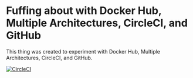 # Fuffing about with Docker Hub, Multiple Architectures, CircleCI, and GitHub

This thing was created to experiment with Docker Hub, Multiple Architectures, CircleCI, and GitHub.

[![CircleCI](https://circleci.com/gh/Coding-Badly/multi-arch-fuff.svg?style=svg)](https://circleci.com/gh/Coding-Badly/multi-arch-fuff)

